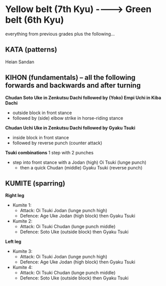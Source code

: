 
# Yellow belt (7th Kyu)		---->			Green belt (6th Kyu)

everything from previous grades plus the following...

## KATA (patterns)

Heian Sandan

## KIHON (fundamentals) – all the following forwards and backwards and after turning

**Chudan Soto Uke in Zenkutsu Dachi followed by (Yoko) Empi Uchi in Kiba Dachi**
- outside block in front stance
- followed by (side) elbow strike in horse-riding stance

**Chudan Uchi Uke in Zenkutsu Dachi followed by Gyaku Tsuki**
- inside block in front stance
- followed by reverse punch (counter attack)


**Tsuki combinations** 1 step with 2 punches
- step into front stance with a Jodan (high) Oi Tsuki (lunge punch)
  - then a quick Chudan (middle) Gyaku Tsuki (reverse punch)


## KUMITE (sparring)

**Right leg**
- Kumite 1:
  - Attack: Oi Tsuki Jodan (lunge punch high)
  - Defence: Age Uke Jodan (high block) then Gyaku Tsuki
- Kumite 2:
  - Attack: Oi Tsuki Chudan (lunge punch middle)
  - Defence: Soto Uke (outside block) then Gyaku Tsuki

**Left leg**
- Kumite 3:
  - Attack: Oi Tsuki Jodan (lunge punch high)
  - Defence: Age Uke Jodan (high block) then Gyaku Tsuki
- Kumite 4:
  - Attack: Oi Tsuki Chudan (lunge punch middle)
  - Defence: Soto Uke (outside block) then Gyaku Tsuki

